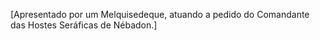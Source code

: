﻿[Apresentado por um Melquisedeque, atuando a pedido do Comandante das Hostes Seráficas de Nébadon.]